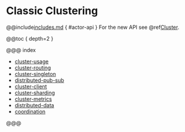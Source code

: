 # Classic Clustering

@@include[includes.md](includes.md) { #actor-api }
For the new API see @ref[Cluster](typed/index-cluster.md). 

@@toc { depth=2 }

@@@ index

* [cluster-usage](cluster-usage.md)
* [cluster-routing](cluster-routing.md)
* [cluster-singleton](cluster-singleton.md)
* [distributed-pub-sub](distributed-pub-sub.md)
* [cluster-client](cluster-client.md)
* [cluster-sharding](cluster-sharding.md)
* [cluster-metrics](cluster-metrics.md)
* [distributed-data](distributed-data.md)
* [coordination](coordination.md)

@@@
